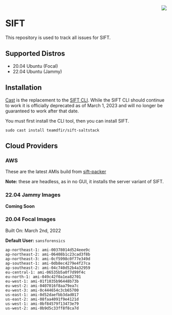 <img align="right" src="https://images.contentstack.io/v3/assets/blt36c2e63521272fdc/blt3e371eacc79a3ca4/60a5393fe2db156d00f0b8ab/400x460_DFIR_SIFT.jpg" />

# SIFT

This repository is used to track all issues for SIFT.

## Supported Distros

* 20.04 Ubuntu (Focal)
* 22.04 Ubuntu (Jammy)

## Installation

[Cast](https://github.com/ekristen/cast) is the replacement to the [SIFT CLI](https://github.com/sans-dfir/sift-cli). While the SIFT CLI should continue to work it is officially deprecated as of March 1, 2023 and will no longer be guaranteed to work after that date.

You must first install the CLI tool, then you can install SIFT.

```console
sudo cast install teamdfir/sift-saltstack
```

## Cloud Providers

### AWS

These are the latest AMIs build from [sift-packer](https://github.com/sans-dfir/sift-packer)

**Note:** these are headless, as in no GUI, it installs the server variant of SIFT.

### 22.04 Jammy Images

**Coming Soon**

### 20.04 Focal Images

Built On: March 2nd, 2022

**Default User:** `sansforensics`

```
ap-northeast-1: ami-00378014d524eee9c
ap-northeast-2: ami-06408b1c23cad3f8b
ap-northeast-3: ami-0cf5998c0f77e349d
ap-southeast-1: ami-0db8ec4279e4f27ca
ap-southeast-2: ami-04c740d52b4a32959
eu-central-1: ami-06535b5a0f7d99f4c
eu-north-1: ami-049c42f0a1ea82701
eu-west-1: ami-01f1035b96448b73b
eu-west-2: ami-0407016f8aa79ea7c
eu-west-3: ami-0c444654c3cb65700
us-east-1: ami-0d52daefbb3dad017
us-east-2: ami-08faa4091f9e4121d
us-west-1: ami-0bf84579f13473e79
us-west-2: ami-0b9d5c33ff8f8ca7d
```


